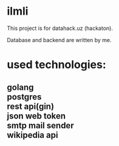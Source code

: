 # ilmli
This project is for datahack.uz (hackaton).

Database and backend are written by me.

# used technologies:

  golang  
  postgres  
  rest api(gin)   
  json web token  
  smtp mail sender  
  wikipedia api 
--
